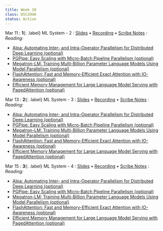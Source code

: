 ```yaml
---
title: Week 10
class: DSC204A
status: Active
---
```


Mar 11
: **1**{: .label} ML System - 2
  : [Slides](assets/slides/22_ml-system-2.pdf) &#8226; [Recording]() &#8226; [Scribe Notes](#)
: *Reading:*
* [Alpa: Automating Inter- and Intra-Operator Parallelism for Distributed Deep Learning (optional)](https://arxiv.org/pdf/2201.12023.pdf)
* [PGPipe: Easy Scaling with Micro-Batch Pipeline Parallelism (optional)](https://arxiv.org/pdf/1811.06965.pdf)
* [Megatron-LM: Training Multi-Billion Parameter Language Models Using Model Parallelism (optional)](https://arxiv.org/pdf/1909.08053.pdf)
* [FlashAttention: Fast and Memory-Efficient Exact Attention with IO-Awareness (optional)](https://arxiv.org/pdf/2205.14135.pdf)
* [Efficient Memory Management for Large Language Model Serving with PagedAttention (optional)](https://arxiv.org/pdf/2309.06180.pdf)




Mar 13
: **2**{: .label} ML System - 3
  : [Slides](assets/slides/23_ml-system-3.pdf) &#8226; [Recording](#) &#8226; [Scribe Notes](#)
: *Reading:* 
* [Alpa: Automating Inter- and Intra-Operator Parallelism for Distributed Deep Learning (optional)](https://arxiv.org/pdf/2201.12023.pdf)
* [PGPipe: Easy Scaling with Micro-Batch Pipeline Parallelism (optional)](https://arxiv.org/pdf/1811.06965.pdf)
* [Megatron-LM: Training Multi-Billion Parameter Language Models Using Model Parallelism (optional)](https://arxiv.org/pdf/1909.08053.pdf)
* [FlashAttention: Fast and Memory-Efficient Exact Attention with IO-Awareness (optional)](https://arxiv.org/pdf/2205.14135.pdf)
* [Efficient Memory Management for Large Language Model Serving with PagedAttention (optional)](https://arxiv.org/pdf/2309.06180.pdf)




Mar 15
: **3**{: .label} ML System - 4
  : [Slides](assets/slides/24_ml-system-4.pdf) &#8226; [Recording]() &#8226; [Scribe Notes](#)
: *Reading:* 
* [Alpa: Automating Inter- and Intra-Operator Parallelism for Distributed Deep Learning (optional)](https://arxiv.org/pdf/2201.12023.pdf)
* [PGPipe: Easy Scaling with Micro-Batch Pipeline Parallelism (optional)](https://arxiv.org/pdf/1811.06965.pdf)
* [Megatron-LM: Training Multi-Billion Parameter Language Models Using Model Parallelism (optional)](https://arxiv.org/pdf/1909.08053.pdf)
* [FlashAttention: Fast and Memory-Efficient Exact Attention with IO-Awareness (optional)](https://arxiv.org/pdf/2205.14135.pdf)
* [Efficient Memory Management for Large Language Model Serving with PagedAttention (optional)](https://arxiv.org/pdf/2309.06180.pdf)

